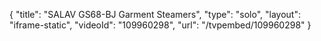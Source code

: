 {
    "title": "SALAV GS68-BJ Garment Steamers",
    "type": "solo",
    "layout": "iframe-static",
    "videoId": "109960298",
    "url": "\/tvpembed\/109960298"
}